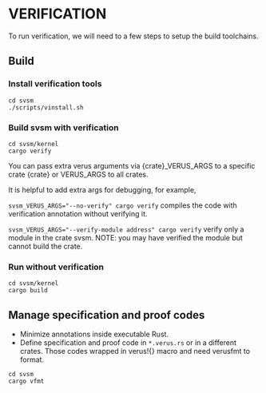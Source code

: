 VERIFICATION
=======

To run verification, we will need to a few steps to setup the build toolchains.


## Build

### Install verification tools

```
cd svsm
./scripts/vinstall.sh
```

### Build svsm with verification

```
cd svsm/kernel
cargo verify
```

You can pass extra verus arguments via {crate}_VERUS_ARGS to a specific crate {crate} or VERUS_ARGS to all crates.

It is helpful to add extra args for debugging, for example,

`svsm_VERUS_ARGS="--no-verify" cargo verify` compiles the code with verification annotation without verifying it.

`svsm_VERUS_ARGS="--verify-module address" cargo verify` verify only a module in the crate svsm. NOTE: you may have verified the module but cannot build the crate.


### Run without verification

```
cd svsm/kernel
cargo build
```

## Manage specification and proof codes

* Minimize annotations inside executable Rust.
* Define specification and proof code in `*.verus.rs` or in a different crates. Those codes wrapped in verus!{} macro and need verusfmt to format.

```
cd svsm
cargo vfmt
```
